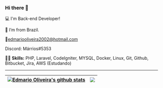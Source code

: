 ### Hi there 👋

:computer: I'm Back-end Developer!

:house_with_garden: I’m from Brazil.

📧edmariooliveira2002@hotmail.com

Discord: Márrios#5353

👨‍💻  <strong>Skills:</strong> PHP, Laravel, CodeIgniter, MYSQL, Docker, Linux, Git, Github, Bitbucket, Jira, AWS (Estudando)  <br />


<hr>

| <a href="https://github.com/anuraghazra/github-readme-stats"><img align="center" src="https://github-readme-stats.vercel.app/api?username=edmariooliver&show_icons=true&theme=buefy&hide_border=true&count_private=true&include_all_commits=true&layout=compact" alt="Edmario Oliveira's github stats" /></a> | <a href="https://github.com/anuraghazra/github-readme-stats"><img align="center" src="https://github-readme-stats.vercel.app/api/top-langs/?username=edmariooliver&theme=buefy&hide_border=true&langs_count=10" /></a> |
| ------------- | ------------- |

